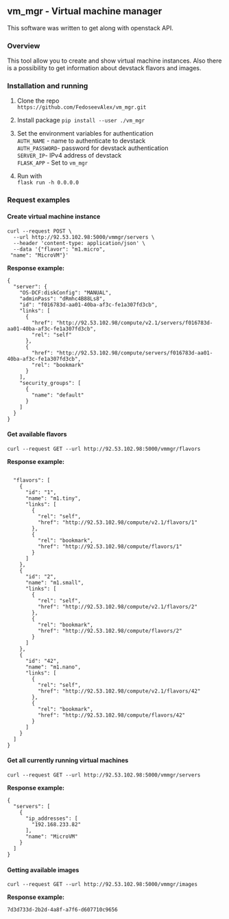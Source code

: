 ## vm_mgr - Virtual machine manager
This software was written to get along with openstack API.

### Overview
This tool allow you to create and show virtual machine instances.
Also there is a possibility to get information about devstack flavors and images.

### Installation and running
1. Clone the repo  
`https://github.com/FedoseevAlex/vm_mgr.git` 

2. Install package
`pip install --user ./vm_mgr`  

3. Set the environment variables for authentication  
   `AUTH_NAME` - name to authenticate to devstack  
   `AUTH_PASSWORD`- password for devstack authentication  
   `SERVER_IP`- IPv4 address of devstack  
   `FLASK_APP` - Set to `vm_mgr`  
   
4. Run with   
`flask run -h 0.0.0.0`  

### Request examples
  
#### Create virtual machine instance 
```
curl --request POST \
  --url http://92.53.102.98:5000/vmmgr/servers \
  --header 'content-type: application/json' \
  --data '{"flavor": "m1.micro",
 "name": "MicroVM"}'
```
**Response example:**
```
{
  "server": {
    "OS-DCF:diskConfig": "MANUAL",
    "adminPass": "dRmhc4B88Ls8",
    "id": "f016783d-aa01-40ba-af3c-fe1a307fd3cb",
    "links": [
      {
        "href": "http://92.53.102.98/compute/v2.1/servers/f016783d-aa01-40ba-af3c-fe1a307fd3cb",
        "rel": "self"
      },
      {
        "href": "http://92.53.102.98/compute/servers/f016783d-aa01-40ba-af3c-fe1a307fd3cb",
        "rel": "bookmark"
      }
    ],
    "security_groups": [
      {
        "name": "default"
      }
    ]
  }
}
```
 
#### Get available flavors 
```
curl --request GET --url http://92.53.102.98:5000/vmmgr/flavors
```

**Response example:**
```

  "flavors": [
    {
      "id": "1",
      "name": "m1.tiny",
      "links": [
        {
          "rel": "self",
          "href": "http://92.53.102.98/compute/v2.1/flavors/1"
        },
        {
          "rel": "bookmark",
          "href": "http://92.53.102.98/compute/flavors/1"
        }
      ]
    },
    {
      "id": "2",
      "name": "m1.small",
      "links": [
        {
          "rel": "self",
          "href": "http://92.53.102.98/compute/v2.1/flavors/2"
        },
        {
          "rel": "bookmark",
          "href": "http://92.53.102.98/compute/flavors/2"
        }
      ]
    },
    {
      "id": "42",
      "name": "m1.nano",
      "links": [
        {
          "rel": "self",
          "href": "http://92.53.102.98/compute/v2.1/flavors/42"
        },
        {
          "rel": "bookmark",
          "href": "http://92.53.102.98/compute/flavors/42"
        }
      ]
    }
  ]
}
```
  
  
#### Get all currently running virtual machines
```
curl --request GET --url http://92.53.102.98:5000/vmmgr/servers
```
**Response example:**
```
{
  "servers": [
    {
      "ip_addresses": [
        "192.168.233.82"
      ],
      "name": "MicroVM"
    }
  ]
}
```

#### Getting available images
```
curl --request GET --url http://92.53.102.98:5000/vmmgr/images
```
**Response example:**
```
7d3d733d-2b2d-4a8f-a7f6-d607710c9656
```
